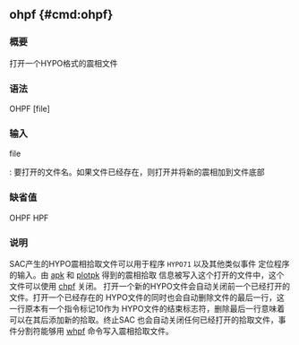 ## ohpf {#cmd:ohpf}

### 概要

打开一个HYPO格式的震相文件

### 语法

OHPF \[file\]

### 输入

file

:   要打开的文件名。如果文件已经存在，则打开并将新的震相加到文件底部

### 缺省值

OHPF HPF

### 说明

SAC产生的HYPO震相拾取文件可以用于程序 `HYPO71` 以及其他类似事件
定位程序的输入。由 [apk](/commands/apk.html) 和
[plotpk](/commands/plotpk.html) 得到的震相拾取
信息被写入这个打开的文件中，这个文件可以使用 [chpf](/commands/chpf.html)
关闭。
打开一个新的HYPO文件会自动关闭前一个已经打开的文件。打开一个已经存在的
HYPO文件的同时也会自动删除文件的最后一行，这一行原本有一个指令标记10作为
HYPO文件的结束标志符，删除最后一行意味着可以在其后添加新的拾取。终止SAC
也会自动关闭任何已经打开的拾取文件，事件分割符能够用
[whpf](/commands/whpf.html) 命令写入震相拾取文件。
